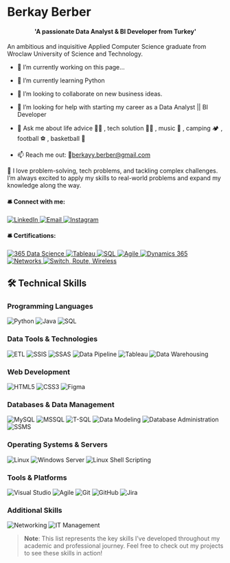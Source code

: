  # Berkay Berber
  <div align="center">
  <h4> 'A passionate Data Analyst & BI Developer from Turkey' </h4>
</div>

An ambitious and inquisitive Applied Computer Science graduate from Wroclaw University of Science and Technology.

- 🔭 I’m currently working on this page...
- 🌱 I’m currently learning Python
- 👯 I’m looking to collaborate on new business ideas.
- 🤔 I’m looking for help with starting my career as a Data Analyst || BI Developer

- 💬 Ask me about life advice 🤣🤣 , tech solution 👨‍💻 , music 🎸 , camping 🏕️ , football ⚽ , basketball 🏀
- 📫 Reach me out: 📧berkayy.berber@gmail.com
  
🚀 I love problem-solving, tech problems, and tackling complex challenges. I’m always excited to apply my skills to real-world problems and expand my knowledge along the way. 

  <h4>🛎️ Connect with me:</h4>
 <p align="left">
  <a href="https://www.linkedin.com/in/berkay-berber-557b681a4/" target="_blank">
    <img src="https://img.shields.io/badge/LinkedIn-0077B5?style=for-the-badge&logo=linkedin&logoColor=white" alt="LinkedIn">
  </a>
  <a href="mailto:berkayy.berber@gmail.com" target="_blank">
    <img src="https://img.shields.io/badge/Email-D14836?style=for-the-badge&logo=gmail&logoColor=white" alt="Email">
  </a>
  <a href="https://www.instagram.com/berk.ay.333/" target="_blank">
    <img src="https://img.shields.io/badge/Instagram-E4405F?style=for-the-badge&logo=instagram&logoColor=white" alt="Instagram">
  </a>
</p>

 <h4>🛎️ Certifications:</h4>
<p align="left">
 <a href="https://learn.365datascience.com/c/a4b45b6bf0/" target="_blank">
    <img src="https://img.shields.io/badge/365%20Data%20Science-black?style=for-the-badge&logo=readme&logoColor=white" alt="365 Data Science">
</a>
  <a href="https://www.udemy.com/certificate/UC-785d78ad-e1b6-4d34-ad95-1ad44526f466/" target="_blank">
    <img src="https://img.shields.io/badge/Tableau-E97627?style=for-the-badge&logo=tableau&logoColor=white" alt="Tableau">
  </a>
  <a href="https://www.udemy.com/certificate/UC-9ce598b8-dc5f-4e08-986e-98cdd730d843/" target="_blank">
    <img src="https://img.shields.io/badge/SQL-4479A1?style=for-the-badge&logo=mysql&logoColor=white" alt="SQL">
  </a>
  <a href="https://www.udemy.com/certificate/UC-27d332ab-9198-4727-ab7e-0f8a72ce7928/" target="_blank">
    <img src="https://img.shields.io/badge/Agile-239120?style=for-the-badge&logo=agile&logoColor=white" alt="Agile">
  </a>
  <a href="https://www.udemy.com/certificate/UC-30fc788e-b81d-4e3f-8976-03618c110c34/" target="_blank">
    <img src="https://img.shields.io/badge/Dynamics%20365-0078D4?style=for-the-badge&logo=microsoft-dynamics&logoColor=white" alt="Dynamics 365">
  </a>
  <a href="https://www.netacad.com/certificates?issuanceId=4f66d9e3-09d2-4699-9728-11cfb0f1abd3" target="_blank">
    <img src="https://img.shields.io/badge/Networking-4b8bbe?style=for-the-badge" alt="Networks">
  </a>
  <a href="https://www.netacad.com/certificates?issuanceId=4c1f1110-80a8-42e7-89e9-b04f7717c199" target="_blank">
    <img src="https://img.shields.io/badge/Switch%2C%20Route%2C%20Wireless-4b8bbe?style=for-the-badge" alt="Switch, Route, Wireless">
  </a>
</p>

## 🛠️ Technical Skills

### Programming Languages
![Python](https://img.shields.io/badge/Python-3776AB?style=for-the-badge&logo=python&logoColor=white)
![Java](https://img.shields.io/badge/Java-007396?style=for-the-badge&logo=java&logoColor=white)
![SQL](https://img.shields.io/badge/SQL-4479A1?style=for-the-badge&logo=mysql&logoColor=white)

### Data Tools & Technologies
![ETL](https://img.shields.io/badge/ETL-4b8bbe?style=for-the-badge)
![SSIS](https://img.shields.io/badge/SSIS-CC2927?style=for-the-badge&logo=microsoft-sql-server&logoColor=white)
![SSAS](https://img.shields.io/badge/SSAS-CC2927?style=for-the-badge&logo=microsoft-sql-server&logoColor=white)
![Data Pipeline](https://img.shields.io/badge/Data%20Pipeline-4b8bbe?style=for-the-badge)
![Tableau](https://img.shields.io/badge/Tableau-E97627?style=for-the-badge&logo=tableau&logoColor=white)
![Data Warehousing](https://img.shields.io/badge/Data%20Warehousing-4b8bbe?style=for-the-badge)

### Web Development
![HTML5](https://img.shields.io/badge/HTML5-E34F26?style=for-the-badge&logo=html5&logoColor=white)
![CSS3](https://img.shields.io/badge/CSS3-1572B6?style=for-the-badge&logo=css3&logoColor=white)
![Figma](https://img.shields.io/badge/Figma-F24E1E?style=for-the-badge&logo=figma&logoColor=white)

### Databases & Data Management
![MySQL](https://img.shields.io/badge/MySQL-4479A1?style=for-the-badge&logo=mysql&logoColor=white)
![MSSQL](https://img.shields.io/badge/MSSQL-CC2927?style=for-the-badge&logo=microsoft-sql-server&logoColor=white)
![T-SQL](https://img.shields.io/badge/T--SQL-CC2927?style=for-the-badge&logo=microsoft-sql-server&logoColor=white)
![Data Modeling](https://img.shields.io/badge/Data%20Modeling-4b8bbe?style=for-the-badge)
![Database Administration](https://img.shields.io/badge/Database%20Administration-4b8bbe?style=for-the-badge)
![SSMS](https://img.shields.io/badge/SSMS-CC2927?style=for-the-badge&logo=microsoft-sql-server&logoColor=white)

### Operating Systems & Servers
![Linux](https://img.shields.io/badge/Linux-FCC624?style=for-the-badge&logo=linux&logoColor=black)
![Windows Server](https://img.shields.io/badge/Windows%20Server-0078D6?style=for-the-badge&logo=windows&logoColor=white)
![Linux Shell Scripting](https://img.shields.io/badge/Linux%20Shell%20Scripting-4b8bbe?style=for-the-badge)

### Tools & Platforms
![Visual Studio](https://img.shields.io/badge/Visual%20Studio-5C2D91?style=for-the-badge&logo=visual-studio&logoColor=white)
![Agile](https://img.shields.io/badge/Agile-239120?style=for-the-badge)
![Git](https://img.shields.io/badge/Git-F05032?style=for-the-badge&logo=git&logoColor=white)
![GitHub](https://img.shields.io/badge/GitHub-181717?style=for-the-badge&logo=github&logoColor=white)
![Jira](https://img.shields.io/badge/Jira-0052CC?style=for-the-badge&logo=jira&logoColor=white)

### Additional Skills
![Networking](https://img.shields.io/badge/Networking-4b8bbe?style=for-the-badge)
![IT Management](https://img.shields.io/badge/IT%20Management-4b8bbe?style=for-the-badge)

> **Note**: This list represents the key skills I’ve developed throughout my academic and professional journey. Feel free to check out my projects to see these skills in action!

